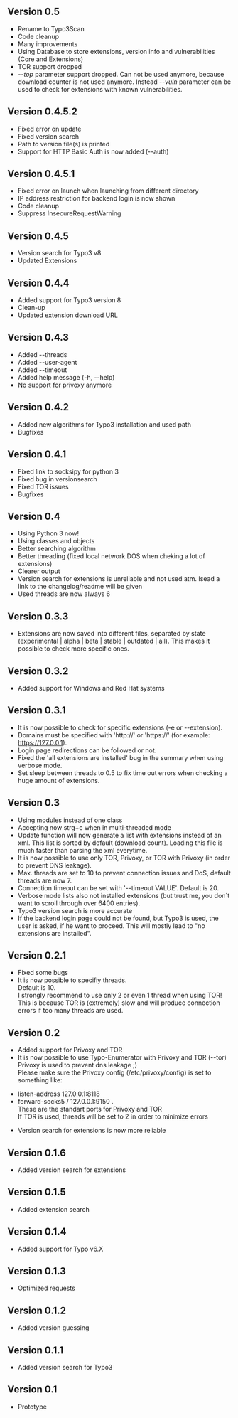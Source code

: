 ## Version 0.5

* Rename to Typo3Scan
* Code cleanup
* Many improvements
* Using Database to store extensions, version info and vulnerabilities (Core and Extensions)
* TOR support dropped
* *--top* parameter support dropped. Can not be used anymore, because download counter is not used anymore.
  Instead *--vuln* parameter can be used to check for extensions with known vulnerabilities.

## Version 0.4.5.2

* Fixed error on update
* Fixed version search
* Path to version file(s) is printed
* Support for HTTP Basic Auth is now added (--auth)

## Version 0.4.5.1

* Fixed error on launch when launching from different directory
* IP address restriction for backend login is now shown
* Code cleanup
* Suppress InsecureRequestWarning

## Version 0.4.5

* Version search for Typo3 v8
* Updated Extensions

## Version 0.4.4

* Added support for Typo3 version 8
* Clean-up
* Updated extension download URL

## Version 0.4.3

* Added --threads
* Added --user-agent
* Added --timeout
* Added help message (-h, --help)
* No support for privoxy anymore

## Version 0.4.2

* Added new algorithms for Typo3 installation and used path
* Bugfixes

## Version 0.4.1

* Fixed link to socksipy for python 3
* Fixed bug in versionsearch
* Fixed TOR issues
* Bugfixes

## Version 0.4

* Using Python 3 now!
* Using classes and objects
* Better searching algorithm
* Better threading (fixed local network DOS when cheking a lot of extensions)
* Clearer output
* Version search for extensions is unreliable and not used atm. Isead a link to the changelog/readme will be given
* Used threads are now always 6

## Version 0.3.3

* Extensions are now saved into different files, separated by state (experimental | alpha | beta | stable | outdated | all). This makes it possible to check more specific ones.

## Version 0.3.2

* Added support for Windows and Red Hat systems

## Version 0.3.1

* It is now possible to check for specific extensions (-e or --extension).
* Domains must be specified with 'http://' or 'https://' (for example: https://127.0.0.1).
* Login page redirections can be followed or not.
* Fixed the 'all extensions are installed' bug in the summary when using verbose mode.
* Set sleep between threads to 0.5 to fix time out errors when checking a huge amount of extensions.

## Version 0.3

* Using modules instead of one class
* Accepting now strg+c when in multi-threaded mode
* Update function will now generate a list with extensions instead of an xml. This list is sorted by default (download count). Loading this file is much faster than parsing the xml everytime.
* It is now possible to use only TOR, Privoxy, or TOR with Privoxy (in order to prevent DNS leakage).
* Max. threads are set to 10 to prevent connection issues and DoS, default threads are now 7.
* Connection timeout can be set with '--timeout VALUE'. Default is 20.
* Verbose mode lists also not installed extensions (but trust me, you don´t want to scroll through over 6400 entries).
* Typo3 version search is more accurate
* If the backend login page could not be found, but Typo3 is used, the user is asked, if he want to proceed. This will mostly lead to "no extensions are installed".

## Version 0.2.1

* Fixed some bugs
* It is now possible to specifiy threads.<br>
  Default is 10.<br>
  I strongly recommend to use only 2 or even 1 thread when using TOR!<br>
  This is because TOR is (extremely) slow and will produce connection errors if too many threads are used.

## Version 0.2

* Added support for Privoxy and TOR
* It is now possible to use Typo-Enumerator with Privoxy and TOR (--tor)<br>
  Privoxy is used to prevent dns leakage ;)<br>
  Please make sure the Privoxy config (/etc/privoxy/config) is set to something like:
 - listen-address   127.0.0.1:8118
 - forward-socks5 / 127.0.0.1:9150 .<br>
  These are the standart ports for Privoxy and TOR<br>
  If TOR is used, threads will be set to 2 in order to minimize errors
* Version search for extensions is now more reliable

## Version 0.1.6

* Added version search for extensions

## Version 0.1.5

* Added extension search

## Version 0.1.4

* Added support for Typo v6.X

## Version 0.1.3

* Optimized requests

## Version 0.1.2

* Added version guessing

## Version 0.1.1

* Added version search for Typo3

## Version 0.1 

* Prototype
